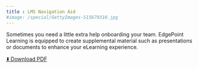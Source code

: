 ```yaml
---
title : LMS Navigation Aid
#image: /special/GettyImages-515679310.jpg
---
```


Sometimes you need a little extra help onboarding your team. EdgePoint Learning is equipped to create supplemental material such as presentations or documents to enhance your eLearning experience.

<p class="text-center margin-vertical-3">
  <a class="cta cta--green large" href="/static/demo/SCA_Navigation_Job_Aid_3up_Redacted.pdf" target="_blank">⬇️ Download PDF</a>
</p>


